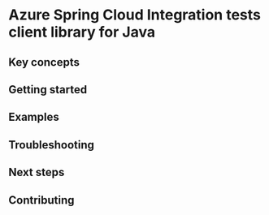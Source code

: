 # Azure Spring Cloud Integration tests client library for Java

## Key concepts
## Getting started
## Examples
## Troubleshooting
## Next steps
## Contributing
